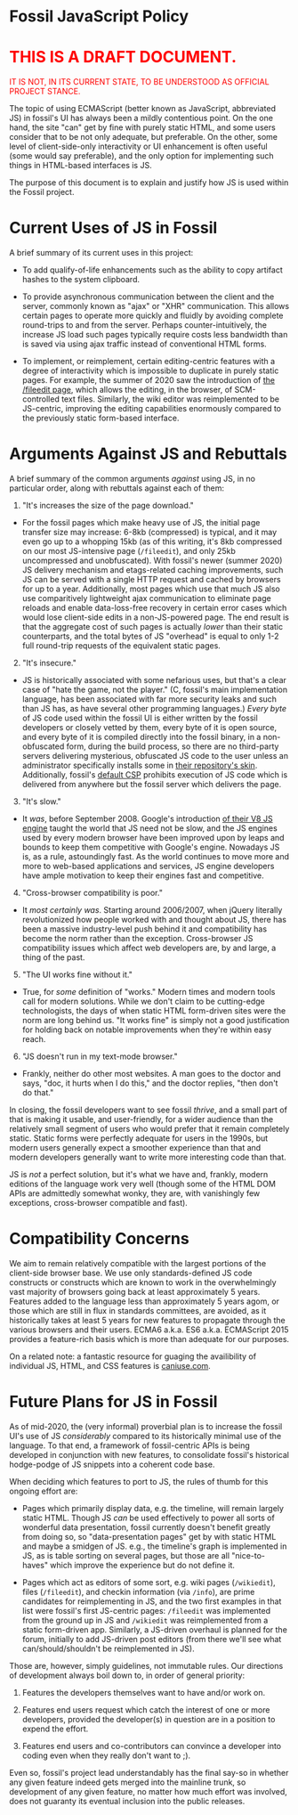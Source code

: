 # Fossil JavaScript Policy

# <span style='color: red'>THIS IS A DRAFT DOCUMENT.</span>

<span style='color: red'>IT IS NOT, IN ITS
CURRENT STATE, TO BE UNDERSTOOD AS OFFICIAL PROJECT STANCE.</span>

The topic of using ECMAScript (better known as JavaScript, abbreviated
JS) in fossil's UI has always been a mildly contentious point. On the
one hand, the site "can" get by fine with purely static HTML, and some
users consider that to be not only adequate, but preferable. On the
other, some level of client-side-only interactivity or UI enhancement
is often useful (some would say preferable), and the only option for
implementing such things in HTML-based interfaces is JS.

The purpose of this document is to explain and justify how JS is used
within the Fossil project.

# Current Uses of JS in Fossil

A brief summary of its current uses in this project:

- To add qualify-of-life enhancements such as the ability to copy
  artifact hashes to the system clipboard.

- To provide asynchronous communication between the client and the
  server, commonly known as "ajax" or "XHR" communication. This allows
  certain pages to operate more quickly and fluidly by avoiding
  complete round-trips to and from the server. Perhaps
  counter-intuitively, the increase JS load such pages typically
  require costs less bandwidth than is saved via using ajax traffic
  instead of conventional HTML forms.

- To implement, or reimplement, certain editing-centric features with
  a degree of interactivity which is impossible to duplicate in purely
  static pages. For example, the summer of 2020 saw the introduction
  of [the /fileedit page](fileedit-page.md), which allows the editing,
  in the browser, of SCM-controlled text files. Similarly, the wiki
  editor was reimplemented to be JS-centric, improving the editing
  capabilities enormously compared to the previously static form-based
  interface.

# Arguments Against JS and Rebuttals

A brief summary of the common arguments *against* using JS, in no
particular order, along with rebuttals against each of them:

1. "It's increases the size of the page download."
  - For the fossil pages which make heavy use of JS, the initial page
    transfer size may increase: 6-8kb (compressed) is typical, and it
    may even go up to a whopping 15kb (as of this writing, it's 8kb
    compressed on our most JS-intensive page (`/fileedit`), and only
    25kb uncompressed and unobfuscated). With fossil's newer (summer 2020)
    JS delivery mechanism and etags-related caching
    improvements, such JS can be served with a single HTTP request and
    cached by browsers for up to a year. Additionally, most pages
    which use that much JS also use comparitively lightweight ajax
    communication to eliminate page reloads and enable data-loss-free
    recovery in certain error cases which would lose client-side edits
    in a non-JS-powered page. The end result is that the aggregate
    cost of such pages is actually *lower* than their static
    counterparts, and the total bytes of JS "overhead" is equal to
    only 1-2 full round-trip requests of the equivalent static pages.

2. "It's insecure."
  - JS is historically associated with some nefarious uses, but that's
    a clear case of "hate the game, not the player." (C, fossil's main
    implementation language, has been associated with far more
    security leaks and such than JS has, as have several other
    programming languages.) *Every byte* of JS code used within the
    fossil UI is either written by the fossil developers or closely
    vetted by them, every byte of it is open source, and every byte of
    it is compiled directly into the fossil binary, in a
    non-obfuscated form, during the build process, so there are no
    third-party servers delivering mysterious, obfuscated JS code to
    the user unless an administrator specifically installs some in
    [their repository's skin](customskin.md). Additionally, fossil's
    [default CSP](defcsp.md) prohibits execution of JS code which is
    delivered from anywhere but the fossil server which delivers the
    page.

3. "It's slow."
  - It *was*, before September 2008. Google's introduction [of their
    V8 JS engine][v8] taught the world that JS need not be slow, and
    the JS engines used by every modern browser have been improved
    upon by leaps and bounds to keep them competitive with Google's
    engine. Nowadays JS is, as a rule, astoundingly fast. As the world
    continues to move more and more to web-based applications
    and services, JS engine developers have ample motivation to keep
    their engines fast and competitive.

[v8]: https://en.wikipedia.org/wiki/V8_(JavaScript_engine)

4. "Cross-browser compatibility is poor."
  - It *most certainly was*. Starting around 2006/2007, when jQuery
    literally revolutionized how people worked with and thought about
    JS, there has been a massive industry-level push behind it and
    compatibility has become the norm rather than the exception.
    Cross-browser JS compatibility issues which affect web developers
    are, by and large, a thing of the past.

5. "The UI works fine without it."
  - True, for *some* definition of "works." Modern times and modern
    tools call for modern solutions. While we don't claim to be
    cutting-edge technologists, the days of when static HTML
    form-driven sites were the norm are long behind us. "It works
    fine" is simply not a good justification for holding back on
    notable improvements when they're within easy reach.

6. "JS doesn't run in my text-mode browser."
  - Frankly, neither do other most websites. A man goes to the doctor
    and says, "doc, it hurts when I do this," and the doctor replies,
    "then don't do that."


In closing, the fossil developers want to see fossil *thrive*, and a
small part of that is making it usable, and user-friendly, for a wider
audience than the relatively small segment of users who would prefer
that it remain completely static. Static forms were perfectly adequate
for users in the 1990s, but modern users generally expect a smoother
experience than that and modern developers generally want to write
more interesting code than that.

JS is *not* a perfect solution, but it's what we have and, frankly,
modern editions of the language work very well (though some of the
HTML DOM APIs are admittedly somewhat wonky, they are, with
vanishingly few exceptions, cross-browser compatible and fast).


# Compatibility Concerns

We aim to remain relatively compatible with the largest portions of
the client-side browser base. We use only standards-defined JS code
constructs or constructs which are known to work in the overwhelmingly
vast majority of browsers going back at least approximately 5
years. Features added to the language less than approximately 5 years
agom, or those which are still in flux in standards committees, are
avoided, as it historically takes at least 5 years for new features to
propagate through the various browsers and their users. ECMA6
a.k.a. ES6 a.k.a. ECMAScript 2015 provides a feature-rich basis which
is more than adequate for our purposes.

On a related note: a fantastic resource for guaging the availibility
of individual JS, HTML, and CSS features is
[caniuse.com](https://caniuse.com/).


# Future Plans for JS in Fossil

As of mid-2020, the (very informal) proverbial plan is to increase the
fossil UI's use of JS *considerably* compared to its historically
minimal use of the language. To that end, a framework of
fossil-centric APIs is being developed in conjunction with new features, to
consolidate fossil's historical hodge-podge of JS snippets into a coherent
code base.

When deciding which features to port to JS, the rules of thumb for
this ongoing effort are:

- Pages which primarily display data, e.g. the timeline, will remain
  largely static HTML. Though JS *can* be used effectively to power
  all sorts of wonderful data presentation, fossil currently doesn't
  benefit greatly from doing so, so "data-presentation pages" get by
  with static HTML and maybe a smidgen of JS. e.g., the timeline's
  graph is implemented in JS, as is table sorting on several pages,
  but those are all "nice-to-haves" which improve the experience but
  do not define it.

- Pages which act as editors of some sort, e.g. wiki pages
  (`/wikiedit`), files (`/fileedit`), and checkin information (via
  `/info`), are prime candidates for reimplementing in JS, and the two
  first examples in that list were fossil's first JS-centric pages:
  `/fileedit` was implemented from the ground up in JS and `/wikiedit`
  was reimplemented from a static form-driven app. Similarly, a
  JS-driven overhaul is planned for the forum, initially to add
  JS-driven post editors (from there we'll see what
  can/should/shouldn't be reimplemented in JS).

Those are, however, simply guidelines, not immutable rules. Our
directions of development always boil down to, in order of general
priority:

1) Features the developers themselves want to have and/or work
on.

2) Features end users request which catch the interest of one or
more developers, provided the developer(s) in question are in a
position to expend the effort.

3) Features end users and co-contributors can convince a developer
into coding even when they really don't want to ;).

Even so, fossil's project lead understandably has the final say-so in
whether any given feature indeed gets merged into the mainline trunk,
so development of any given feature, no matter how much effort was
involved, does not guaranty its eventual inclusion into the public
releases.
